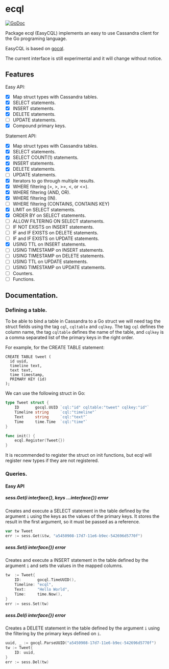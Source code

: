 # ecql

[![GoDoc](http://godoc.org/github.com/maraino/ecql?status.png)](http://godoc.org/github.com/maraino/ecql)

Package ecql (EasyCQL) implements an easy to use Cassandra client for the Go programing language.

EasyCQL is based on [gocql](https://github.com/gocql/gocql).

The current interface is still experimental and it will change without notice.

## Features
Easy API:
 - [x] Map struct types with Cassandra tables.
 - [x] SELECT statements.
 - [x] INSERT statements.
 - [x] DELETE statements.
 - [ ] UPDATE statements.
 - [x] Compound primary keys.

Statement API:
 - [x] Map struct types with Cassandra tables.
 - [x] SELECT statements.
 - [x] SELECT COUNT(1) statements.
 - [x] INSERT statements.
 - [x] DELETE statements.
 - [ ] UPDATE statements.
 - [x] Iterators to go through multiple results.
 - [x] WHERE filtering (=, >, >=, <, or <=).
 - [x] WHERE filtering (AND, OR).
 - [x] WHERE filtering (IN).
 - [ ] WHERE filtering (CONTAINS, CONTAINS KEY)
 - [x] LIMIT on SELECT statements.
 - [x] ORDER BY on SELECT statements.
 - [ ] ALLOW FILTERING ON SELECT statements.
 - [ ] IF NOT EXISTS on INSERT statements.
 - [ ] IF and IF EXISTS on DELETE statements.
 - [ ] IF and IF EXISTS on UPDATE statements.
 - [x] USING TTL on INSERT statements.
 - [ ] USING TIMESTAMP on INSERT statements.
 - [ ] USING TIMESTAMP on DELETE statements.
 - [ ] USING TTL on UPDATE statements.
 - [ ] USING TIMESTAMP on UPDATE statements.
 - [ ] Counters.
 - [ ] Functions.

## Documentation.

### Defining a table.

To be able to bind a table in Cassandra to a Go struct we will need tag the struct fields using the tag `cql`, `cqltable` and `cqlkey`.
The tag `cql` defines the column name, the tag `cqltable` defines the name of the table, and `cqlkey` is a comma separated list of the 
primary keys in the right order.

For example, for the CREATE TABLE statement: 
```cql
CREATE TABLE tweet (
  id uuid,
  timeline text,
  text text,
  time timestamp,
  PRIMARY KEY (id)
);
```

We can use the following struct in Go:
```go
type Tweet struct {
	ID       gocql.UUID `cql:"id" cqltable:"tweet" cqlkey:"id"`
	Timeline string     `cql:"timeline"`
	Text     string     `cql:"text"`
	Time     time.Time  `cql:"time"`
}

func init() {
	ecql.Register(Tweet{})
}
```

It is recommended to register the struct on init functions, but ecql will register new types if they are not registered.

### Queries.

#### Easy API

##### sess.Get(i interface{}, keys ...interface{}) error

Creates and execute a SELECT statement in the table defined by the argument `i` using the keys as the values of the primary keys.
It stores the result in the first argument, so it must be passed as a reference.

```go
var tw Tweet
err := sess.Get(&tw, "a5450908-17d7-11e6-b9ec-542696d5770f")
```

##### sess.Set(i interface{}) error

Creates and execute a INSERT statement in the table defined by the argument `i` and sets the values in the mapped columns.

```go
tw  := Tweet{
	ID:       gocql.TimeUUID(),
	Timeline: "ecql",
	Text:     "Hello World",
	Time:     time.Now(),
}
err := sess.Set(tw)
```

##### sess.Del(i interface{}) error

Creates a DELETE statement in the table defined by the argument `i` using the filtering by the primary keys defined on `i`.

```go
uuid, _ := gocql.ParseUUID("a5450908-17d7-11e6-b9ec-542696d5770f")
tw := Tweet{
	ID: uuid,
}
err := sess.Del(tw)
```
